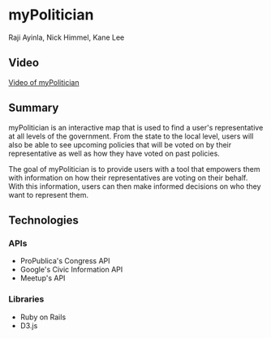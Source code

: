 # myPolitician

Raji Ayinla, Nick Himmel, Kane Lee

## Video

  [Video of myPolitician](https://s3.us-east-2.amazonaws.com/nickhimmel.com/mypolitician.mp4)

## Summary
  myPolitician is an interactive map that is used to find a user's representative
  at all levels of the government. From the state to the local level, users will
  also be able to see upcoming policies that will be voted on by their representative
  as well as how they have voted on past policies.

  The goal of myPolitician is to provide users with a tool that empowers them with
  information on how their representatives are voting on their behalf. With this
  information, users can then make informed decisions on who they want to represent
  them.

## Technologies

### APIs

  - ProPublica's Congress API
  - Google's Civic Information API
  - Meetup's API

### Libraries

  - Ruby on Rails
  - D3.js
